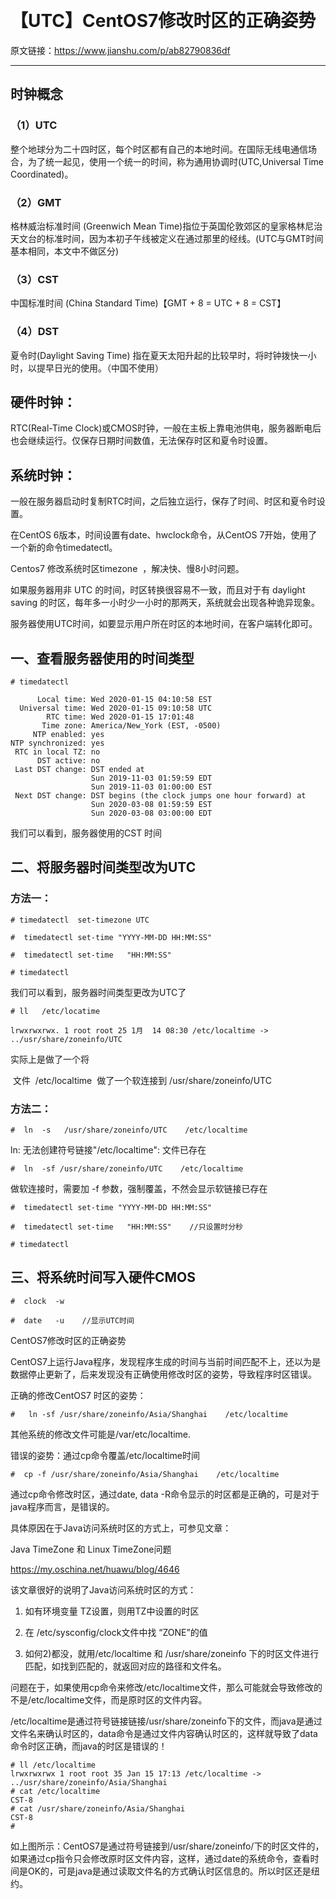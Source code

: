 ﻿﻿﻿﻿# 【UTC】CentOS7修改时区的正确姿势原文链接：https://www.jianshu.com/p/ab82790836df---## 时钟概念### （1）UTC整个地球分为二十四时区，每个时区都有自己的本地时间。在国际无线电通信场合，为了统一起见，使用一个统一的时间，称为通用协调时(UTC,Universal Time Coordinated)。### （2）GMT格林威治标准时间 (Greenwich Mean Time)指位于英国伦敦郊区的皇家格林尼治天文台的标准时间，因为本初子午线被定义在通过那里的经线。(UTC与GMT时间基本相同，本文中不做区分)### （3）CST中国标准时间 (China Standard Time)【GMT + 8 = UTC + 8 = CST】### （4）DST夏令时(Daylight Saving Time) 指在夏天太阳升起的比较早时，将时钟拨快一小时，以提早日光的使用。（中国不使用）## 硬件时钟：RTC(Real-Time Clock)或CMOS时钟，一般在主板上靠电池供电，服务器断电后也会继续运行。仅保存日期时间数值，无法保存时区和夏令时设置。## 系统时钟：一般在服务器启动时复制RTC时间，之后独立运行，保存了时间、时区和夏令时设置。在CentOS 6版本，时间设置有date、hwclock命令，从CentOS 7开始，使用了一个新的命令timedatectl。Centos7 修改系统时区timezone  ，解决快、慢8小时问题。如果服务器用非 UTC 的时间，时区转换很容易不一致，而且对于有 daylight saving 的时区，每年多一小时少一小时的那两天，系统就会出现各种诡异现象。服务器使用UTC时间，如要显示用户所在时区的本地时间，在客户端转化即可。## 一、查看服务器使用的时间类型```# timedatectl``````      Local time: Wed 2020-01-15 04:10:58 EST  Universal time: Wed 2020-01-15 09:10:58 UTC        RTC time: Wed 2020-01-15 17:01:48       Time zone: America/New_York (EST, -0500)     NTP enabled: yesNTP synchronized: yes RTC in local TZ: no      DST active: no Last DST change: DST ended at                  Sun 2019-11-03 01:59:59 EDT                  Sun 2019-11-03 01:00:00 EST Next DST change: DST begins (the clock jumps one hour forward) at                  Sun 2020-03-08 01:59:59 EST                  Sun 2020-03-08 03:00:00 EDT```我们可以看到，服务器使用的CST 时间## 二、将服务器时间类型改为UTC### 方法一：```# timedatectl  set-timezone UTC#  timedatectl set-time "YYYY-MM-DD HH:MM:SS"#  timedatectl set-time   "HH:MM:SS"# timedatectl```我们可以看到，服务器时间类型更改为UTC了```# ll   /etc/locatimelrwxrwxrwx. 1 root root 25 1月  14 08:30 /etc/localtime -> ../usr/share/zoneinfo/UTC```实际上是做了一个将  文件  /etc/localtime  做了一个软连接到 /usr/share/zoneinfo/UTC### 方法二：```#  ln  -s   /usr/share/zoneinfo/UTC    /etc/localtime```ln: 无法创建符号链接"/etc/localtime": 文件已存在```#  ln  -sf /usr/share/zoneinfo/UTC    /etc/localtime```做软连接时，需要加 -f 参数，强制覆盖，不然会显示软链接已存在```#  timedatectl set-time "YYYY-MM-DD HH:MM:SS"#  timedatectl set-time   "HH:MM:SS"    //只设置时分秒# timedatectl```## 三、将系统时间写入硬件CMOS```#  clock  -w#  date   -u    //显示UTC时间```CentOS7修改时区的正确姿势CentOS7上运行Java程序，发现程序生成的时间与当前时间匹配不上，还以为是数据停止更新了，后来发现没有正确使用修改时区的姿势，导致程序时区错误。正确的修改CentOS7 时区的姿势：```#   ln -sf /usr/share/zoneinfo/Asia/Shanghai    /etc/localtime```其他系统的修改文件可能是/var/etc/localtime.错误的姿势：通过cp命令覆盖/etc/localtime时间```#  cp -f /usr/share/zoneinfo/Asia/Shanghai    /etc/localtime```通过cp命令修改时区，通过date, data -R命令显示的时区都是正确的，可是对于java程序而言，是错误的。具体原因在于Java访问系统时区的方式上，可参见文章：Java TimeZone 和 Linux TimeZone问题https://my.oschina.net/huawu/blog/4646该文章很好的说明了Java访问系统时区的方式：1. 如有环境变量 TZ设置，则用TZ中设置的时区2. 在 /etc/sysconfig/clock文件中找 “ZONE”的值3. 如何2)都没，就用/etc/localtime 和 /usr/share/zoneinfo 下的时区文件进行匹配，如找到匹配的，就返回对应的路径和文件名。 问题在于，如果使用cp命令来修改/etc/localtime文件，那么可能就会导致修改的不是/etc/localtime文件，而是原时区的文件内容。/etc/localtime是通过符号链接链接/usr/share/zoneinfo下的文件，而java是通过文件名来确认时区的，data命令是通过文件内容确认时区的，这样就导致了data命令时区正确，而java的时区是错误的！```# ll /etc/localtime lrwxrwxrwx 1 root root 35 Jan 15 17:13 /etc/localtime -> ../usr/share/zoneinfo/Asia/Shanghai# cat /etc/localtimeCST-8# cat /usr/share/zoneinfo/Asia/ShanghaiCST-8#```如上图所示：CentOS7是通过符号链接到/usr/share/zoneinfo/下的时区文件的，如果通过cp指令只会修改原时区文件内容，这样，通过date的系统命令，查看时间是OK的，可是java是通过读取文件名的方式确认时区信息的。所以时区还是纽约。
